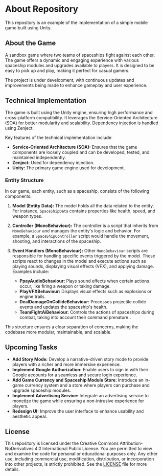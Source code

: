 # About Repository

This repository is an example of the implementation of a simple mobile game built using Unity.

## About the Game

A sandbox game where two teams of spaceships fight against each other. The game offers a dynamic and engaging experience with various spaceship modules and upgrades available to players. It is designed to be easy to pick up and play, making it perfect for casual gamers.

The project is under development, with continuous updates and improvements being made to enhance gameplay and user experience.

## Technical Implementation

The game is built using the Unity engine, ensuring high performance and cross-platform compatibility. It leverages the Service-Oriented Architecture (SOA) for better modularity and scalability. Dependency injection is handled using Zenject.

Key features of the technical implementation include:

- **Service-Oriented Architecture (SOA):** Ensures that the game components are loosely coupled and can be developed, tested, and maintained independently.
- **Zenject:** Used for dependency injection.
- **Unity:** The primary game engine used for development.

### Entity Structure

In our game, each entity, such as a spaceship, consists of the following components:

1. **Model (Entity Data):** The model holds all the data related to the entity. For instance, `SpaceShipData` contains properties like health, speed, and weapon types.

2. **Controller (MonoBehaviour):** The controller is a script that inherits from `MonoBehaviour` and manages the entity's logic and behavior. For example, a `SpaceShipController` script would handle the movement, shooting, and interactions of the spaceship.

3. **Event Handlers (MonoBehaviour):** Other `MonoBehaviour` scripts are responsible for handling specific events triggered by the model. These scripts react to changes in the model and execute actions such as playing sounds, displaying visual effects (VFX), and applying damage. Examples include:
   - **PpayAudioBehaviour:** Plays sound effects when certain actions occur, like firing a weapon or taking damage.
   - **PlayVFXBehaviour:** Displays visual effects such as explosions or engine trails.
   - **DealDamageOnCollideBehaviour:** Processes projectile collide events and updates the spaceship's health.
   - **TeamFightAiBehaviour:** Controls the actions of spaceships during combat, taking into account their command prenature..

This structure ensures a clear separation of concerns, making the codebase more modular, maintainable, and scalable.

## Upcoming Tasks

- **Add Story Mode:** Develop a narrative-driven story mode to provide players with a richer and more immersive experience.
- **Implement Google Authorization:** Enable users to sign in with their Google accounts for a seamless and secure login experience.
- **Add Game Currency and Spaceship Module Store:** Introduce an in-game currency system and a store where players can purchase and upgrade spaceship modules.
- **Implement Advertising Service:** Integrate an advertising service to monetize the game while ensuring a non-intrusive experience for players.
- **Redesign UI:** Improve the user interface to enhance usability and aesthetic appeal.

## License

This repository is licensed under the Creative Commons Attribution-NoDerivatives 4.0 International Public License. You are permitted to view and examine the code for personal or educational purposes only. Any other use, including commercial use, modification, distribution, or incorporation into other projects, is strictly prohibited. See the [LICENSE](LICENSE.txt) file for more details.
